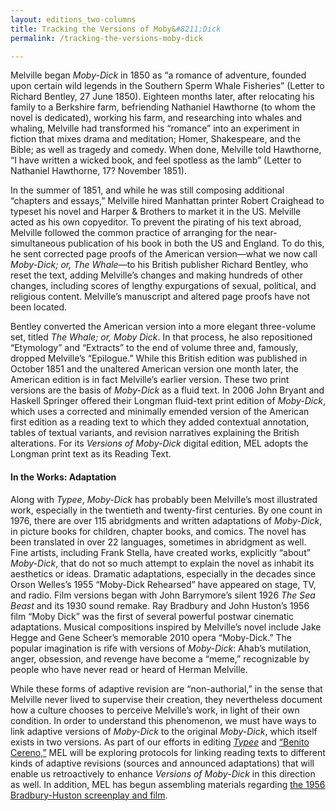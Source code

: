 ```yaml
---
layout: editions_two-columns
title: Tracking the Versions of Moby&#8211;Dick
permalink: /tracking-the-versions-moby-dick

---
```


Melville began *Moby-Dick* in 1850 as “a romance of adventure, founded upon certain wild legends in the Southern Sperm Whale Fisheries” (Letter to Richard Bentley, 27 June 1850). Eighteen months later, after relocating his family to a Berkshire farm, befriending Nathaniel Hawthorne (to whom the novel is dedicated), working his farm, and researching into whales and whaling, Melville had transformed his “romance” into an experiment in fiction that mixes drama and meditation; Homer, Shakespeare, and the Bible; as well as tragedy and comedy. When done, Melville told Hawthorne, “I have written a wicked book, and feel spotless as the lamb” (Letter to Nathaniel Hawthorne, 17? November 1851).

In the summer of 1851, and while he was still composing additional “chapters and essays,” Melville hired Manhattan printer Robert Craighead to typeset his novel and Harper & Brothers to market it in the US. Melville acted as his own copyeditor. To prevent the pirating of his text abroad, Melville followed the common practice of arranging for the near-simultaneous publication of his book in both the US and England. To do this, he sent corrected page proofs of the American version—what we now call *Moby-Dick; or, The Whale*—to his British publisher Richard Bentley, who reset the text, adding Melville’s changes and making hundreds of other changes, including scores of lengthy expurgations of sexual, political, and religious content. Melville’s manuscript and altered page proofs have not been located.

Bentley converted the American version into a more elegant three-volume set, titled *The Whale; or, Moby Dick*. In that process, he also repositioned “Etymology” and “Extracts” to the end of volume three and, famously, dropped Melville’s “Epilogue.”  While this British edition was published in October 1851 and the unaltered American version one month later, the American edition is in fact Melville’s earlier version. These two print versions are the basis of *Moby-Dick* as a fluid text. In 2006 John Bryant and Haskell Springer offered their Longman fluid-text print edition of *Moby-Dick*, which uses a corrected and minimally emended version of the American first edition as a reading text to which they added contextual annotation, tables of textual variants, and revision narratives explaining the British alterations. For its *Versions of Moby-Dick* digital edition, MEL adopts the Longman print text as its Reading Text.

#### In the Works: Adaptation
Along with *Typee*, *Moby-Dick* has probably been Melville’s most illustrated work, especially in the twentieth and twenty-first centuries. By one count in 1976, there are over 115 abridgments and written adaptations of *Moby-Dick*, in picture books for children, chapter books, and comics. The novel has been translated in over 22 languages, sometimes in abridgment as well. Fine artists, including Frank Stella, have created works, explicitly “about” *Moby-Dick*, that do not so much attempt to explain the novel as inhabit its aesthetics or ideas. Dramatic adaptations, especially in the decades since Orson Welles’s 1955 “Moby-Dick Rehearsed” have appeared on stage, TV, and radio. Film versions began with John Barrymore’s silent 1926 *The Sea Beast* and its 1930 sound remake. Ray Bradbury and John Huston’s 1956 film “Moby Dick” was the first of several powerful postwar cinematic adaptations. Musical compositions inspired by Melville’s novel include Jake Hegge and Gene Scheer’s memorable 2010 opera “Moby-Dick.” The popular imagination is rife with versions of *Moby-Dick*: Ahab’s mutilation, anger, obsession, and revenge have become a “meme,” recognizable by people who have never read or heard of Herman Melville.

While these forms of adaptive revision are “non-authorial,” in the sense that Melville never lived to supervise their creation, they nevertheless document how a culture chooses to perceive Melville’s work, in light of their own condition. In order to understand this phenomenon, we must have ways to link adaptive versions of *Moby-Dick* to the original *Moby-Dick*, which itself exists in two versions. As part of our efforts in editing [*Typee*](https://mel.netlify.app/versions-of-typee) and [“Benito Cereno,”](https://mel.netlify.app/benito-cereno) MEL will be exploring protocols for linking reading texts to different kinds of adaptive revisions (sources and announced adaptations) that will enable us retroactively to enhance *Versions of Moby-Dick* in this direction as well. In addition, MEL has begun assembling materials regarding [the 1956 Bradbury-Huston screenplay and film](https://mel.netlify.app/adaptation).
